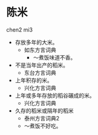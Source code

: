 # 陈米
chen2 mi3
+ 存放多年的大米。
  * 如东方言词典
    - ～煮饭味道不香。
+ 不是当年出产的稻米。
  * 东台方言词典
+ 上年积存的米。
  * 兴化方言词典
+ 上年或多年存放的稻谷碾成的米。
  * 兴化方言词典
+ 久存的稻米或隔年的稻米
  * 泰州方言词典2
  - ～煮饭不好吃。
